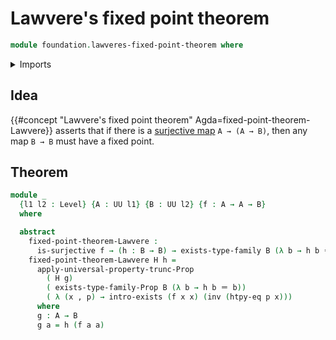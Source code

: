 # Lawvere's fixed point theorem

```agda
module foundation.lawveres-fixed-point-theorem where
```

<details><summary>Imports</summary>

```agda
open import foundation.dependent-pair-types
open import foundation.existential-quantification
open import foundation.function-extensionality
open import foundation.propositional-truncations
open import foundation.surjective-maps
open import foundation.universe-levels

open import foundation-core.identity-types
```

</details>

## Idea

{{#concept "Lawvere's fixed point theorem" Agda=fixed-point-theorem-Lawvere}}
asserts that if there is a [surjective map](foundation.surjective-maps.md)
`A → (A → B)`, then any map `B → B` must have a fixed point.

## Theorem

```agda
module _
  {l1 l2 : Level} {A : UU l1} {B : UU l2} {f : A → A → B}
  where

  abstract
    fixed-point-theorem-Lawvere :
      is-surjective f → (h : B → B) → exists-type-family B (λ b → h b ＝ b)
    fixed-point-theorem-Lawvere H h =
      apply-universal-property-trunc-Prop
        ( H g)
        ( exists-type-family-Prop B (λ b → h b ＝ b))
        ( λ (x , p) → intro-exists (f x x) (inv (htpy-eq p x)))
      where
      g : A → B
      g a = h (f a a)
```
